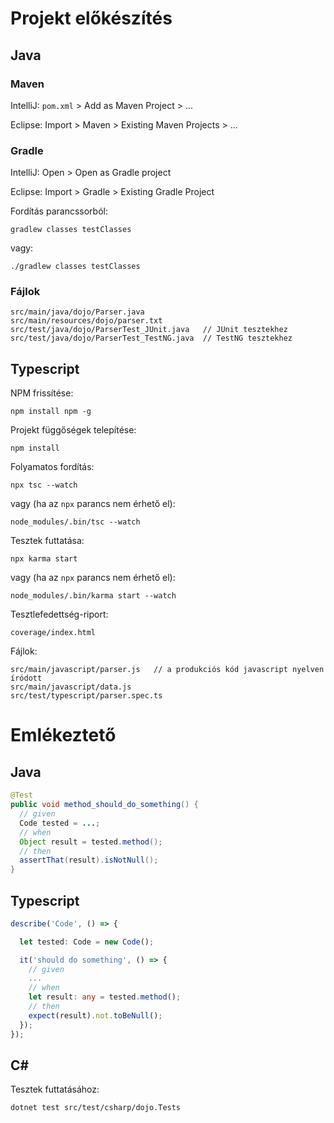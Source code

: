 # Projekt előkészítés

## Java

### Maven

IntelliJ: `pom.xml` > Add as Maven Project > ...

Eclipse: Import > Maven > Existing Maven Projects > ...

### Gradle

IntelliJ: Open > Open as Gradle project

Eclipse: Import > Gradle > Existing Gradle Project

Fordítás parancssorból:

```
gradlew classes testClasses
```

vagy:

```
./gradlew classes testClasses
```

### Fájlok

```
src/main/java/dojo/Parser.java
src/main/resources/dojo/parser.txt
src/test/java/dojo/ParserTest_JUnit.java   // JUnit tesztekhez
src/test/java/dojo/ParserTest_TestNG.java  // TestNG tesztekhez
```

## Typescript

NPM frissítése:

```
npm install npm -g
```

Projekt függőségek telepítése:

```
npm install
```

Folyamatos fordítás:

```
npx tsc --watch
```

vagy (ha az `npx` parancs nem érhető el):

```
node_modules/.bin/tsc --watch
```

Tesztek futtatása:

```
npx karma start
```

vagy (ha az `npx` parancs nem érhető el):

```
node_modules/.bin/karma start --watch
```

Tesztlefedettség-riport:

```
coverage/index.html
```

Fájlok:

```
src/main/javascript/parser.js   // a produkciós kód javascript nyelven íródott
src/main/javascript/data.js
src/test/typescript/parser.spec.ts
```

# Emlékeztető

## Java

```java
@Test
public void method_should_do_something() {
  // given
  Code tested = ...;
  // when
  Object result = tested.method();
  // then
  assertThat(result).isNotNull();
}
```

## Typescript

```typescript
describe('Code', () => {

  let tested: Code = new Code();

  it('should do something', () => {
    // given
    ...
    // when
    let result: any = tested.method();
    // then
    expect(result).not.toBeNull();
  });
});
```

## C#
Tesztek futtatásához:

```
dotnet test src/test/csharp/dojo.Tests
```